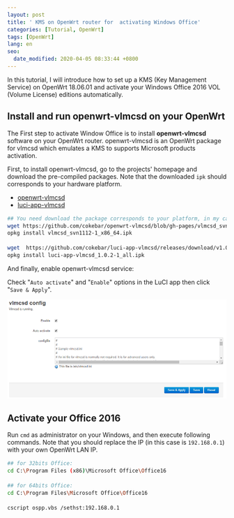 ```yaml
---
layout: post
title: ' KMS on OpenWrt router for  activating Windows Office'
categories: [Tutorial, OpenWrt]
tags: [OpenWrt]
lang: en
seo:
  date_modified: 2020-04-05 08:33:44 +0800
---
```


In this tutorial, I will introduce how to set up a KMS (Key Management Service) on OpenWrt 18.06.01 and activate your Windows Office 2016 VOL (Volume License) editions automatically.

## Install and run openwrt-vlmcsd on your OpenWrt

The First step to activate Window Office is to install **openwrt-vlmcsd** software on your OpenWrt router. openwrt-vlmcsd is an OpenWrt package for vlmcsd which emulates a KMS to supports Microsoft products activation.

First, to install openwrt-vlmcsd, go to the projects' homepage and download the pre-compiled packages. Note that the downloaded `ipk` should corresponds to your hardware platform.

- [openwrt-vlmcsd](https://github.com/cokebar/openwrt-vlmcsd/tree/gh-pages)
- [luci-app-vlmcsd](https://github.com/cokebar/openwrt-vlmcsd/tree/gh-pageshttps://github.com/cokebar/luci-app-vlmcsd/releases)

```sh
## You need download the package corresponds to your platform, in my case, is x86_64
wget https://github.com/cokebar/openwrt-vlmcsd/blob/gh-pages/vlmcsd_svn1112-1_x86_64.ipk
opkg install vlmcsd_svn1112-1_x86_64.ipk

wget  https://github.com/cokebar/luci-app-vlmcsd/releases/download/v1.0.2-1/luci-app-vlmcsd_1.0.2-1_all.ipk
opkg install luci-app-vlmcsd_1.0.2-1_all.ipk
```

And finally, enable openwrt-vlmcsd service:

Check "`Auto activate`" and "`Enable`" options in the LuCI app then click "`Save & Apply`".

![openwrt-vlmcsd config](/assets/img/post/2019/vlmcsd-config.png)

## Activate your Office 2016

Run `cmd` as administrator on your Windows, and then execute following commands. Note that you should replace the IP (in this case is `192.168.0.1`)  with your own OpenWrt LAN IP.

```sh
## for 32bits Office:
cd C:\Program Files (x86)\Microsoft Office\Office16 

## for 64bits Office: 
cd C:\Program Files\Microsoft Office\Office16

cscript ospp.vbs /sethst:192.168.0.1
```
